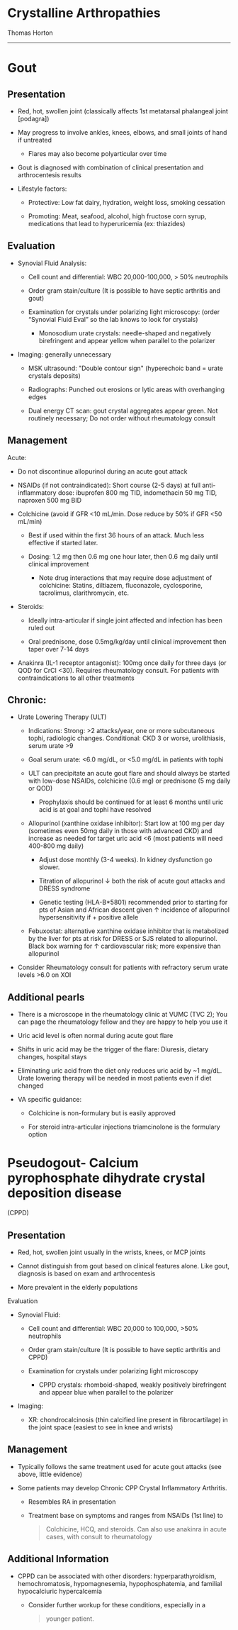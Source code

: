 # Crystalline Arthropathies 

Thomas Horton

---

# Gout

## Presentation

- Red, hot, swollen joint (classically affects 1st metatarsal
    phalangeal joint \[podagra\])

- May progress to involve ankles, knees, elbows, and small joints of
    hand if untreated

    - Flares may also become polyarticular over time

- Gout is diagnosed with combination of clinical presentation and
    arthrocentesis results

- Lifestyle factors:

    - Protective: Low fat dairy, hydration, weight loss, smoking cessation

    - Promoting: Meat, seafood, alcohol, high fructose corn syrup,
        medications that lead to hyperuricemia (ex: thiazides)

## Evaluation

- Synovial Fluid Analysis: 

    - Cell count and differential: WBC 20,000-100,000, \> 50% neutrophils

    - Order gram stain/culture (It is possible to have septic arthritis
        and gout)

    - Examination for crystals under polarizing light microscopy: (order
        “Synovial Fluid Eval” so the lab knows to look for crystals)

        - Monosodium urate crystals: needle-shaped and negatively
            birefringent and appear yellow when parallel to the polarizer

- Imaging: generally unnecessary

    - MSK ultrasound: "Double contour sign" (hyperechoic band = urate
        crystals deposits)

    - Radiographs: Punched out erosions or lytic areas with overhanging
        edges

    - Dual energy CT scan: gout crystal aggregates appear green. Not
        routinely necessary; Do not order without rheumatology consult

## Management

Acute:

- Do not discontinue allopurinol during an acute gout attack

- NSAIDs (if not contraindicated): Short course (2-5 days) at full
    anti-inflammatory dose: ibuprofen 800 mg TID, indomethacin 50 mg
    TID, naproxen 500 mg BID

- Colchicine (avoid if GFR \<10 mL/min. Dose reduce by 50% if GFR \<50
    mL/min)

    - Best if used within the first 36 hours of an attack. Much less
        effective if started later.

    - Dosing: 1.2 mg then 0.6 mg one hour later, then 0.6 mg daily until
        clinical improvement

        - Note drug interactions that may require dose adjustment of
            colchicine: Statins, diltiazem, fluconazole, cyclosporine,
            tacrolimus, clarithromycin, etc.

- Steroids:

    - Ideally intra-articular if single joint affected and infection has
        been ruled out

    - Oral prednisone, dose 0.5mg/kg/day until clinical improvement then
        taper over 7-14 days

- Anakinra (IL-1 receptor antagonist): 100mg once daily for three days
    (or QOD for CrCl \<30). Requires rheumatology consult. For patients
    with contraindications to all other treatments

## Chronic:

- Urate Lowering Therapy (ULT)

    - Indications: Strong: \>2 attacks/year, one or more subcutaneous
        tophi, radiologic changes. Conditional: CKD 3 or worse,
        urolithiasis, serum urate \>9

    - Goal serum urate: \<6.0 mg/dL, or \<5.0 mg/dL in patients with tophi

    - ULT can precipitate an acute gout flare and should always be started
        with low-dose NSAIDs, colchicine (0.6 mg) or prednisone (5 mg daily
        or QOD)

        - Prophylaxis should be continued for at least 6 months until uric
            acid is at goal and tophi have resolved

    - Allopurinol (xanthine oxidase inhibitor): Start low at 100 mg per
        day (sometimes even 50mg daily in those with advanced CKD) and
        increase as needed for target uric acid \<6 (most patients will need
        400-800 mg daily)

        - Adjust dose monthly (3-4 weeks). In kidney dysfunction go
            slower.

        - Titration of allopurinol ↓ both the risk of acute gout attacks
            and DRESS syndrome

        - Genetic testing (HLA-B\*5801) recommended prior to starting for
            pts of Asian and African descent given ↑ incidence of
            allopurinol hypersensitivity if + positive allele

    - Febuxostat: alternative xanthine oxidase inhibitor that is
        metabolized by the liver for pts at risk for DRESS or SJS related to
        allopurinol. Black box warning for ↑ cardiovascular risk; more
        expensive than allopurinol

- Consider Rheumatology consult for patients with refractory serum
    urate levels \>6.0 on XOI

## Additional pearls

- There is a microscope in the rheumatology clinic at VUMC (TVC 2);
    You can page the rheumatology fellow and they are happy to help you
    use it

- Uric acid level is often normal during acute gout flare

- Shifts in uric acid may be the trigger of the flare: Diuresis,
    dietary changes, hospital stays

- Eliminating uric acid from the diet only reduces uric acid by \~1
    mg/dL. Urate lowering therapy will be needed in most patients even
    if diet changed

- VA specific guidance:

    - Colchicine is non-formulary but is easily approved

    - For steroid intra-articular injections triamcinolone is the
        formulary option

# Pseudogout- Calcium pyrophosphate dihydrate crystal deposition disease
(CPPD)

## Presentation

- Red, hot, swollen joint usually in the wrists, knees, or MCP joints

- Cannot distinguish from gout based on clinical features alone. Like
    gout, diagnosis is based on exam and arthrocentesis

- More prevalent in the elderly populations

Evaluation

- Synovial Fluid:

    - Cell count and differential: WBC 20,000 to 100,000, \>50%
        neutrophils

    - Order gram stain/culture (It is possible to have septic arthritis
        and CPPD)

    - Examination for crystals under polarizing light microscopy

        - CPPD crystals: rhomboid-shaped, weakly positively birefringent
            and appear blue when parallel to the polarizer

- Imaging: 

    - XR: chondrocalcinosis (thin calcified line present in
        fibrocartilage) in the joint space (easiest to see in knee and
        wrists)

## Management

- Typically follows the same treatment used for acute gout attacks
    (see above, little evidence)

- Some patients may develop Chronic CPP Crystal Inflammatory
    Arthritis.

    - Resembles RA in presentation

    - Treatment base on symptoms and ranges from NSAIDs (1st line) to
        > Colchicine, HCQ, and steroids. Can also use anakinra in acute
        > cases, with consult to rheumatology

## Additional Information

- CPPD can be associated with other disorders: hyperparathyroidism,
    hemochromatosis, hypomagnesemia, hypophosphatemia, and familial
    hypocalciuric hypercalcemia

    - Consider further workup for these conditions, especially in a
        > younger patient.
